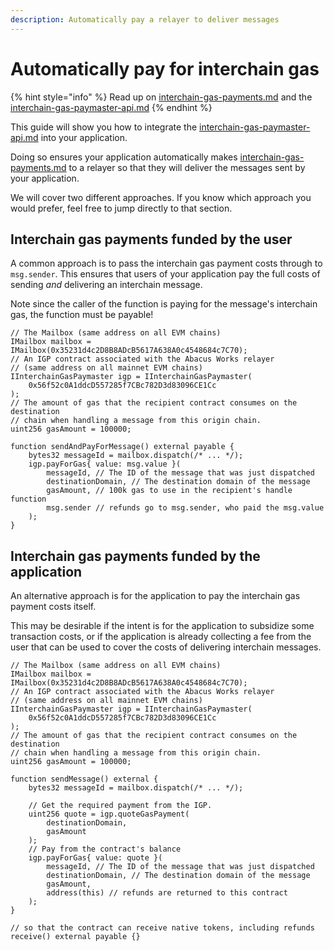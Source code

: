 ```yaml
---
description: Automatically pay a relayer to deliver messages
---
```


# Automatically pay for interchain gas

{% hint style="info" %}
Read up on [interchain-gas-payments.md](../../protocol/interchain-gas-payments.md "mention") and the [interchain-gas-paymaster-api.md](../../apis-and-sdks/interchain-gas-paymaster-api.md "mention")
{% endhint %}

This guide will show you how to integrate the [interchain-gas-paymaster-api.md](../../apis-and-sdks/interchain-gas-paymaster-api.md "mention") into your application.

Doing so ensures your application automatically makes [interchain-gas-payments.md](../../protocol/interchain-gas-payments.md "mention") to a relayer so that they will deliver the messages sent by your application.

We will cover two different approaches. If you know which approach you would prefer, feel free to jump directly to that section.

## Interchain gas payments funded by the user

A common approach is to pass the interchain gas payment costs through to `msg.sender`. This ensures that users of your application pay the full costs of sending _and_ delivering an interchain message.

Note since the caller of the function is paying for the message's interchain gas, the function must be payable!

```solidity
// The Mailbox (same address on all EVM chains)
IMailbox mailbox = IMailbox(0x35231d4c2D8B8ADcB5617A638A0c4548684c7C70);
// An IGP contract associated with the Abacus Works relayer 
// (same address on all mainnet EVM chains)
IInterchainGasPaymaster igp = IInterchainGasPaymaster(
    0x56f52c0A1ddcD557285f7CBc782D3d83096CE1Cc
);
// The amount of gas that the recipient contract consumes on the destination
// chain when handling a message from this origin chain.
uint256 gasAmount = 100000;

function sendAndPayForMessage() external payable {
    bytes32 messageId = mailbox.dispatch(/* ... */);
    igp.payForGas{ value: msg.value }(
        messageId, // The ID of the message that was just dispatched
        destinationDomain, // The destination domain of the message
        gasAmount, // 100k gas to use in the recipient's handle function
        msg.sender // refunds go to msg.sender, who paid the msg.value
    );
}
```

## Interchain gas payments funded by the application

An alternative approach is for the application to pay the interchain gas payment costs itself.

This may be desirable if the intent is for the application to subsidize some transaction costs, or if the application is already collecting a fee from the user that can be used to cover the costs of delivering interchain messages.

```solidity
// The Mailbox (same address on all EVM chains)
IMailbox mailbox = IMailbox(0x35231d4c2D8B8ADcB5617A638A0c4548684c7C70);
// An IGP contract associated with the Abacus Works relayer 
// (same address on all mainnet EVM chains)
IInterchainGasPaymaster igp = IInterchainGasPaymaster(
    0x56f52c0A1ddcD557285f7CBc782D3d83096CE1Cc
);
// The amount of gas that the recipient contract consumes on the destination
// chain when handling a message from this origin chain.
uint256 gasAmount = 100000;

function sendMessage() external {
    bytes32 messageId = mailbox.dispatch(/* ... */);

    // Get the required payment from the IGP.
    uint256 quote = igp.quoteGasPayment(
        destinationDomain,
        gasAmount
    );
    // Pay from the contract's balance
    igp.payForGas{ value: quote }(
        messageId, // The ID of the message that was just dispatched
        destinationDomain, // The destination domain of the message
        gasAmount,
        address(this) // refunds are returned to this contract
    );
}

// so that the contract can receive native tokens, including refunds
receive() external payable {}
```
